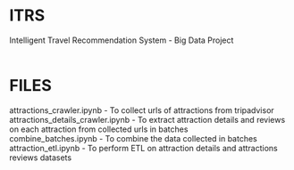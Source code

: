 # ITRS <br />
Intelligent Travel Recommendation System -  Big Data Project<br />
<br />
# FILES <br />
attractions_crawler.ipynb -  To collect urls of attractions from tripadvisor <br />
attractions_details_crawler.ipynb - To extract attraction details and reviews on each attraction from collected urls in batches <br />
combine_batches.ipynb -  To combine the data collected in batches <br />
attraction_etl.ipynb -  To perform ETL on attraction details and attractions reviews datasets <br />

